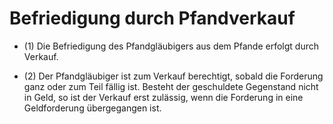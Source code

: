 # Befriedigung durch Pfandverkauf

- (1) Die Befriedigung des Pfandgläubigers aus dem Pfande erfolgt durch Verkauf.

- (2) Der Pfandgläubiger ist zum Verkauf berechtigt, sobald die Forderung ganz oder zum Teil fällig ist. Besteht der geschuldete Gegenstand nicht in Geld, so ist der Verkauf erst zulässig, wenn die Forderung in eine Geldforderung übergegangen ist.

